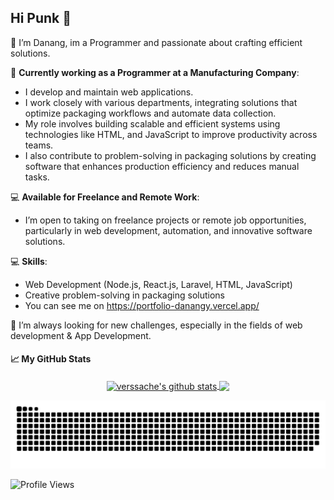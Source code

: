 ## Hi Punk 👋

👋 I’m Danang, im a Programmer and  passionate about crafting efficient solutions.

💼 **Currently working as a Programmer at a Manufacturing Company**:
- I develop and maintain web applications.
- I work closely with various departments, integrating solutions that optimize packaging workflows and automate data collection.
- My role involves building scalable and efficient systems using technologies like HTML, and JavaScript to improve productivity across teams.
- I also contribute to problem-solving in packaging solutions by creating software that enhances production efficiency and reduces manual tasks.

💻 **Available for Freelance and Remote Work**:
- I’m open to taking on freelance projects or remote job opportunities, particularly in web development, automation, and innovative software solutions.

💻 **Skills**:
- Web Development (Node.js, React.js, Laravel, HTML, JavaScript)
- Creative problem-solving in packaging solutions
- You can see me on https://portfolio-danangy.vercel.app/

🚀 I’m always looking for new challenges, especially in the fields of web development & App Development.


#### 📈 My GitHub Stats
<p align='center'>
  <a href="https://github.com/danangy/">
  <img align="center" src="https://github-readme-stats.vercel.app/api/top-langs/?username=danangy&layout=compact" alt="verssache's github stats"/>
  </a>
   <a href="https://github.com/danangy/">
  <img align="center" src="https://streak-stats.demolab.com/?user=danangy&theme=radical">
  </a>
</p>

![GitHub Contribution Snake](https://github.com/Platane/snk/raw/output/github-contribution-grid-snake.svg)

![Profile Views](https://komarev.com/ghpvc/?username=danangy&color=brightgreen)


